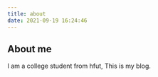 ```yaml
---
title: about
date: 2021-09-19 16:24:46
---
```

## About me
I am a college student from hfut, This is my blog.


